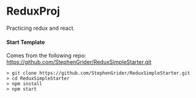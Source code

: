 # ReduxProj

Practicing redux and react.

#### Start Template
Comes from the following repo:
https://github.com/StephenGrider/ReduxSimpleStarter.git
```
> git clone https://github.com/StephenGrider/ReduxSimpleStarter.git
> cd ReduxSimpleStarter
> npm install
> npm start
```
